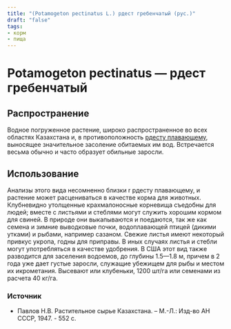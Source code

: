 ```yaml
---
title: "(Potamogeton pectinatus L.) рдест гребенчатый (рус.)"
draft: "false"
tags:
- корм
- пища
--- 
```

# Potamogeton pectinatus — рдест гребенчатый
## Распространение
Водное погруженное растение, широко распространенное во всех областях Казахстана и, в противоположность [рдесту плавающему](https://kazflora.online/рдест-плавающий/), выносящее значительное засоление обитаемых им вод. Встречается весьма обычно и часто образует обильные заросли. 
## Использование
Анализы этого вида несомненно близки r рдесту плавающему, и растение может расцениваться в качестве корма для животных. Клубневидно утолщенные крахмалоносные корневища съедобны для людей; вместе с листьями и стеблями могут служить хорошим кормом для свиней. В природе они выкапываются и поедаются, так же как семена и зимние выводковые почки, водоплавающей птицей (дикими утками) и рыбами, например сазаном. Свежие листья имеют некоторый привкус укропа, годны для приправы. В иных случаях листья и стебли могут употребляться в качестве удобрения. В США этот вид также разводится для заселения водоемов, до глубины 1.5—1.8 м, причем в 2 года уже дает густые заросли, служащие убежищем для рыбы и местом их икрометания. Высевают или клубеньки, 1200 шт/га или семенами из расчета 40 кг/га.

### Источник
* Павлов Н.В. Растительное сырье Казахстана. – М.-Л.: Изд-во АН СССР, 1947. - 552 с.
